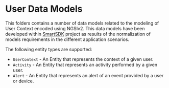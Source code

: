 # User Data Models

This folders contains a number of data models related to the modeling of User
Context encoded using NGSIv2. This data models have been developed within
[SmartSDK](http://smartsdk.eu) project as results of the normalization of models
requirements in the different application scenarios.


The following entity types are supported:

- `UserContext` - An Entity that represents the context of a given user.
- `Activity` - An Entity that represents an activity performed by a given user.
- `Alert` - An Entity that represents an alert of an event provided by a user or device.
